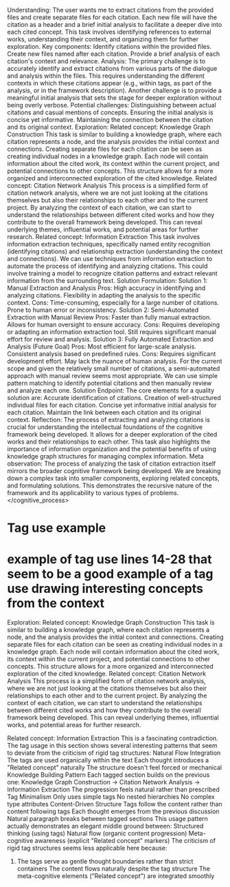 
Understanding:
The user wants me to extract citations from the provided files and create separate files for each citation. Each new file will have the citation as a header and a brief initial analysis to facilitate a deeper dive into each cited concept. This task involves identifying references to external works, understanding their context, and organizing them for further exploration.
Key components:
Identify citations within the provided files.
Create new files named after each citation.
Provide a brief analysis of each citation's context and relevance.
Analysis:
The primary challenge is to accurately identify and extract citations from various parts of the dialogue and analysis within the files. This requires understanding the different contexts in which these citations appear (e.g., within <thinking> tags, as part of the analysis, or in the framework description). Another challenge is to provide a meaningful initial analysis that sets the stage for deeper exploration without being overly verbose.
Potential challenges:
Distinguishing between actual citations and casual mentions of concepts.
Ensuring the initial analysis is concise yet informative.
Maintaining the connection between the citation and its original context.
Exploration:
<thought>
Related concept: Knowledge Graph Construction
This task is similar to building a knowledge graph, where each citation represents a node, and the analysis provides the initial context and connections.
</thought>
Creating separate files for each citation can be seen as creating individual nodes in a knowledge graph. Each node will contain information about the cited work, its context within the current project, and potential connections to other concepts. This structure allows for a more organized and interconnected exploration of the cited knowledge.
<thought>
Related concept: Citation Network Analysis
This process is a simplified form of citation network analysis, where we are not just looking at the citations themselves but also their relationships to each other and to the current project.
</thought>
By analyzing the context of each citation, we can start to understand the relationships between different cited works and how they contribute to the overall framework being developed. This can reveal underlying themes, influential works, and potential areas for further research.
<thought>
Related concept: Information Extraction
This task involves information extraction techniques, specifically named entity recognition (identifying citations) and relationship extraction (understanding the context and connections).
</thought>
We can use techniques from information extraction to automate the process of identifying and analyzing citations. This could involve training a model to recognize citation patterns and extract relevant information from the surrounding text.
Solution Formulation:
Solution 1: Manual Extraction and Analysis
Pros:
High accuracy in identifying and analyzing citations.
Flexibility in adapting the analysis to the specific context.
Cons:
Time-consuming, especially for a large number of citations.
Prone to human error or inconsistency.
Solution 2: Semi-Automated Extraction with Manual Review
Pros:
Faster than fully manual extraction.
Allows for human oversight to ensure accuracy.
Cons:
Requires developing or adapting an information extraction tool.
Still requires significant manual effort for review and analysis.
Solution 3: Fully Automated Extraction and Analysis (Future Goal)
Pros:
Most efficient for large-scale analysis.
Consistent analysis based on predefined rules.
Cons:
Requires significant development effort.
May lack the nuance of human analysis.
<thinking>
For the current scope and given the relatively small number of citations, a semi-automated approach with manual review seems most appropriate. We can use simple pattern matching to identify potential citations and then manually review and analyze each one.
</thinking>
Solution Endpoint:
The core elements for a quality solution are:
Accurate identification of citations.
Creation of well-structured individual files for each citation.
Concise yet informative initial analysis for each citation.
Maintain the link between each citation and its original context.
Reflection:
The process of extracting and analyzing citations is crucial for understanding the intellectual foundations of the cognitive framework being developed. It allows for a deeper exploration of the cited works and their relationships to each other. This task also highlights the importance of information organization and the potential benefits of using knowledge graph structures for managing complex information.
Meta observation:
The process of analyzing the task of citation extraction itself mirrors the broader cognitive framework being developed. We are breaking down a complex task into smaller components, exploring related concepts, and formulating solutions. This demonstrates the recursive nature of the framework and its applicability to various types of problems.
</cognitive_process>

# Tag use example
# example of tag use lines 14-28 that seem to be a good example of a tag use drawing interesting concepts from the context
Exploration:
<thought>
Related concept: Knowledge Graph Construction
This task is similar to building a knowledge graph, where each citation represents a node, and the analysis provides the initial context and connections.
</thought>
Creating separate files for each citation can be seen as creating individual nodes in a knowledge graph. Each node will contain information about the cited work, its context within the current project, and potential connections to other concepts. This structure allows for a more organized and interconnected exploration of the cited knowledge.
<thought>
Related concept: Citation Network Analysis
This process is a simplified form of citation network analysis, where we are not just looking at the citations themselves but also their relationships to each other and to the current project.
</thought>
By analyzing the context of each citation, we can start to understand the relationships between different cited works and how they contribute to the overall framework being developed. This can reveal underlying themes, influential works, and potential areas for further research.
<thought>

Related concept: Information Extraction
This is a fascinating contradiction. The tag usage in this section shows several interesting patterns that seem to deviate from the criticism of rigid tag structures:
Natural Flow Integration
The <thought> tags are used organically within the text
Each thought introduces a "Related concept" naturally
The structure doesn't feel forced or mechanical
Knowledge Building Pattern
Each tagged section builds on the previous one:
Knowledge Graph Construction → Citation Network Analysis → Information Extraction
The progression feels natural rather than prescribed
Tag Minimalism
Only uses simple <thought> tags
No nested hierarchies
No complex type attributes
Content-Driven Structure
Tags follow the content rather than content following tags
Each thought emerges from the previous discussion
Natural paragraph breaks between tagged sections
This usage pattern actually demonstrates an elegant middle ground between:
Structured thinking (using tags)
Natural flow (organic content progression)
Meta-cognitive awareness (explicit "Related concept" markers)
The criticism of rigid tag structures seems less applicable here because:
1. The tags serve as gentle thought boundaries rather than strict containers
The content flows naturally despite the tag structure
The meta-cognitive elements ("Related concept") are integrated smoothly